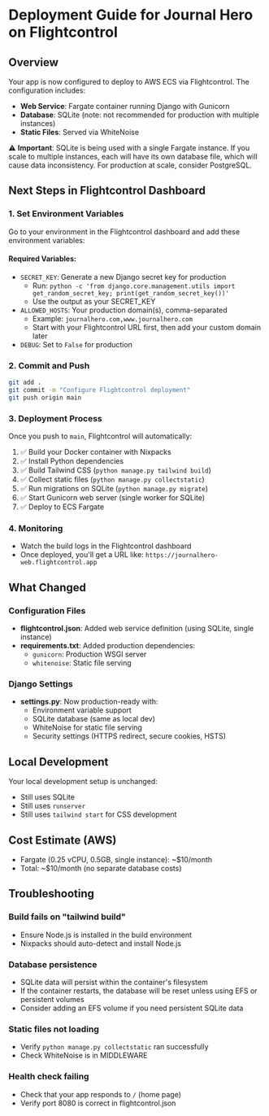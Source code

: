 # Deployment Guide for Journal Hero on Flightcontrol

## Overview
Your app is now configured to deploy to AWS ECS via Flightcontrol. The configuration includes:
- **Web Service**: Fargate container running Django with Gunicorn
- **Database**: SQLite (note: not recommended for production with multiple instances)
- **Static Files**: Served via WhiteNoise

⚠️ **Important**: SQLite is being used with a single Fargate instance. If you scale to multiple instances, each will have its own database file, which will cause data inconsistency. For production at scale, consider PostgreSQL.

## Next Steps in Flightcontrol Dashboard

### 1. Set Environment Variables
Go to your environment in the Flightcontrol dashboard and add these environment variables:

#### Required Variables:
- `SECRET_KEY`: Generate a new Django secret key for production
  - Run: `python -c 'from django.core.management.utils import get_random_secret_key; print(get_random_secret_key())'`
  - Use the output as your SECRET_KEY
- `ALLOWED_HOSTS`: Your production domain(s), comma-separated
  - Example: `journalhero.com,www.journalhero.com`
  - Start with your Flightcontrol URL first, then add your custom domain later
- `DEBUG`: Set to `False` for production


### 2. Commit and Push
```bash
git add .
git commit -m "Configure Flightcontrol deployment"
git push origin main
```

### 3. Deployment Process
Once you push to `main`, Flightcontrol will automatically:
1. ✅ Build your Docker container with Nixpacks
2. ✅ Install Python dependencies
3. ✅ Build Tailwind CSS (`python manage.py tailwind build`)
4. ✅ Collect static files (`python manage.py collectstatic`)
5. ✅ Run migrations on SQLite (`python manage.py migrate`)
6. ✅ Start Gunicorn web server (single worker for SQLite)
7. ✅ Deploy to ECS Fargate

### 4. Monitoring
- Watch the build logs in the Flightcontrol dashboard
- Once deployed, you'll get a URL like: `https://journalhero-web.flightcontrol.app`

## What Changed

### Configuration Files
- **flightcontrol.json**: Added web service definition (using SQLite, single instance)
- **requirements.txt**: Added production dependencies:
  - `gunicorn`: Production WSGI server
  - `whitenoise`: Static file serving

### Django Settings
- **settings.py**: Now production-ready with:
  - Environment variable support
  - SQLite database (same as local dev)
  - WhiteNoise for static file serving
  - Security settings (HTTPS redirect, secure cookies, HSTS)

## Local Development
Your local development setup is unchanged:
- Still uses SQLite
- Still uses `runserver`
- Still uses `tailwind start` for CSS development

## Cost Estimate (AWS)
- Fargate (0.25 vCPU, 0.5GB, single instance): ~$10/month
- Total: ~$10/month (no separate database costs)

## Troubleshooting

### Build fails on "tailwind build"
- Ensure Node.js is installed in the build environment
- Nixpacks should auto-detect and install Node.js

### Database persistence
- SQLite data will persist within the container's filesystem
- If the container restarts, the database will be reset unless using EFS or persistent volumes
- Consider adding an EFS volume if you need persistent SQLite data

### Static files not loading
- Verify `python manage.py collectstatic` ran successfully
- Check WhiteNoise is in MIDDLEWARE

### Health check failing
- Check that your app responds to `/` (home page)
- Verify port 8080 is correct in flightcontrol.json

